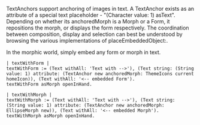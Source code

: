 TextAnchors support anchoring of images in text.  A TextAnchor exists as an attribute of a special text placeholder - "(Character value: 1) asText".  Depending on whether its anchoredMorph is a Morph or a Form, it repositions the morph, or displays the form respectively.  The coordination between composition, display and selection can best be understood by browsing the various implementations of placeEmbeddedObject:.

In the morphic world, simply embed any form or morph in text.

	| textWithForm |
	textWithForm := (Text withAll: 'Text with -->'), (Text string: (String value: 1) attribute: (TextAnchor new anchoredMorph: ThemeIcons current homeIcon)), (Text withAll: '<-- embedded Form').
	textWithForm asMorph openInHand.

	| textWithMorph |
	textWithMorph := (Text withAll: 'Text with -->'), (Text string: (String value: 1) attribute: (TextAnchor new anchoredMorph: EllipseMorph new)), (Text withAll: '<-- embedded Morph').
	textWithMorph asMorph openInHand.